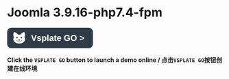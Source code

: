 # Joomla 3.9.16-php7.4-fpm

<a href="https://www.vsplate.com/?docker-compose=https://github.com/vsplate/dcenvs/joomla/3.9.16-php7.4-fpm"><img alt="VSPLATE GO" src="https://raw.githubusercontent.com/vsplate/images/master/vsgo_btn.png" width="200px"></a>

**Click the `VSPLATE GO` button to launch a demo online / 点击`VSPLATE GO`按钮创建在线环境**